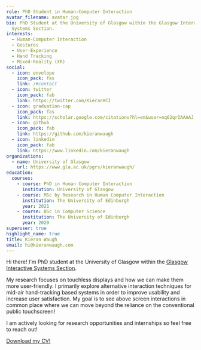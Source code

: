 ```yaml
---
role: PhD Student in Human-Computer Interaction
avatar_filename: avatar.jpg
bio: PhD Student at the University of Glasgow within the Glasgow Interactive
  Systems Section.
interests:
  - Human-Computer Interaction
  - Gestures
  - User-Experience
  - Hand Tracking
  - Mixed-Reality (XR)
social:
  - icon: envelope
    icon_pack: fas
    link: /#contact
  - icon: twitter
    icon_pack: fab
    link: https://twitter.com/KieranHCI
  - icon: graduation-cap
    icon_pack: fas
    link: https://scholar.google.com/citations?hl=en&user=nq62qrIAAAAJ
  - icon: github
    icon_pack: fab
    link: https://github.com/kieranwaugh
  - icon: linkedin
    icon_pack: fab
    link: https://www.linkedin.com/kieranwaugh
organizations:
  - name: University of Glasgow
    url: https://www.gla.ac.uk/pgrs/kieranwaugh/
education:
  courses:
    - course: PhD in Human Computer Interaction
      institution: University of Glasgow
    - course: MSc by Research in Human Computer Interaction
      institution: The University of Edinburgh
      year: 2021
    - course: BSc in Computer Science
      institution: The University of Edinburgh
      year: 2020
superuser: true
highlight_name: true
title: Kieran Waugh
email: hi@kieranwaugh.com
---
```

Hi there! I'm PhD student at the University of Glasgow within the [Glasgow Interactive Systems Section](https://www.gla.ac.uk/schools/computing/research/researchsections/gist-section/).

My research focuses on touchless displays and how we can make them more user-friendly. I primarily explore alternative interaction techniques for mid-air hand-tracking based systems in order to improve usability and increase user satisfaction. My goal is to see above screen interactions in common place where we can move beyond the reliance on the conventional public touchscreen!

I am actively looking for research opportunities and internships so feel free to reach out!

[Download my CV!](uploads/CV.pdf)

